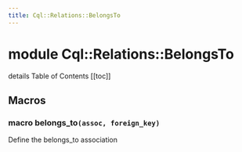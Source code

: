 ```yaml
---
title: Cql::Relations::BelongsTo
---
```


# module Cql::Relations::BelongsTo

details Table of Contents \[\[toc]]

## Macros

### macro belongs\_to`(assoc, foreign_key)`

Define the belongs\_to association
